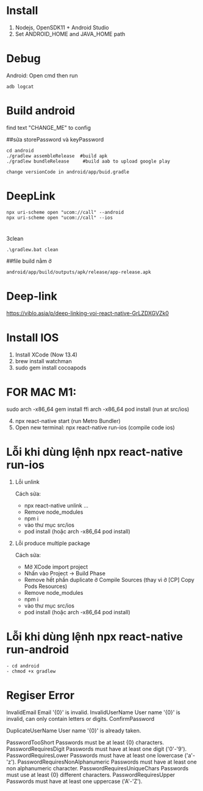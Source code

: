 # Install
1. Nodejs, OpenSDK11 + Android Studio
2. Set ANDROID_HOME and JAVA_HOME path

# Debug
Android:
Open cmd then run
```
adb logcat
```
# Build android
find text "CHANGE_ME" to config

##sửa storePassword và  keyPassword
```
cd android
./gradlew assembleRelease  #build apk
./gradlew bundleRelease     #build aab to upload google play

change versionCode in android/app/buid.gradle
```

# DeepLink
```
npx uri-scheme open "ucom://call" --android
npx uri-scheme open "ucom://call" --ios
```

#
3clean
```
.\gradlew.bat clean
```

##file build nằm ở 
```
android/app/build/outputs/apk/release/app-release.apk
```

# Deep-link
https://viblo.asia/p/deep-linking-voi-react-native-GrLZDXGVZk0

# Install IOS
1. Install XCode (Now 13.4)
2. brew install watchman
3. sudo gem install cocoapods
# FOR MAC M1:
sudo arch -x86_64 gem install ffi
arch -x86_64 pod install (run at src/ios)

4. npx react-native start (run Metro Bundler)
5. Open new terminal: npx react-native run-ios (compile code ios)

# Lỗi khi dùng lệnh npx react-native run-ios

1. Lỗi unlink
    
    Cách sửa:
    
    - npx react-native unlink …
    - Remove node_modules
    - npm i
    - vào thư mục src/ios
    - pod install (hoặc arch -x86_64 pod install)
2. Lỗi produce multiple package
    
    Cách sửa:
    
    - Mở XCode import project
    - Nhấn vào Project → Build Phase
    - Remove hết phần duplicate ở Compile Sources (thay vì ở [CP] Copy Pods Resources)
    - Remove node_modules
    - npm i
    - vào thư mục src/ios
    - pod install (hoặc arch -x86_64 pod install)


# Lỗi khi dùng lệnh npx react-native run-android
    - cd android
    - chmod +x gradlew
    
# Regiser Error
InvalidEmail	Email '{0}' is invalid.
InvalidUserName	User name '{0}' is invalid, can only contain letters or digits.
ConfirmPassword

DuplicateUserName	User name '{0}' is already taken.

PasswordTooShort	Passwords must be at least {0} characters.
PasswordRequiresDigit	Passwords must have at least one digit ('0'-'9').
PasswordRequiresLower	Passwords must have at least one lowercase ('a'-'z').
PasswordRequiresNonAlphanumeric	Passwords must have at least one non alphanumeric character.
PasswordRequiresUniqueChars	Passwords must use at least {0} different characters.
PasswordRequiresUpper	Passwords must have at least one uppercase ('A'-'Z').